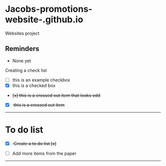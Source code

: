 # Jacobs-promotions-website-.github.io
Websites project

## Reminders
- None yet

Creating a check list
- [ ] this is an example checkbox
- [x] this is a checked box
- <del> [x] this is a crossed out item that looks odd </del>
- [x] <del> this is a crossed out item </del>

---

# To do list
- [x] <del> Create a to do list [x] </del>
- [ ] Add more items from the paper


---

